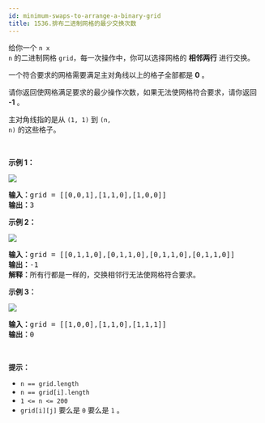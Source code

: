 ```yaml
---
id: minimum-swaps-to-arrange-a-binary-grid
title: 1536.排布二进制网格的最少交换次数
---
```

给你一个 <code>n x n</code> 的二进制网格 <code>grid</code>，每一次操作中，你可以选择网格的 **相邻两行** 进行交换。

一个符合要求的网格需要满足主对角线以上的格子全部都是 **0** 。

请你返回使网格满足要求的最少操作次数，如果无法使网格符合要求，请你返回 **-1** 。

主对角线指的是从 <code>(1, 1)</code> 到 <code>(n, n)</code> 的这些格子。

 

**示例 1：**

![](https://assets.leetcode-cn.com/aliyun-lc-upload/uploads/2020/08/02/fw.jpg)


<pre><strong>输入：</strong>grid = [[0,0,1],[1,1,0],[1,0,0]]<br/><strong>输出：</strong>3<br/></pre>

**示例 2：**

![](https://assets.leetcode-cn.com/aliyun-lc-upload/uploads/2020/08/02/e2.jpg)


<pre><strong>输入：</strong>grid = [[0,1,1,0],[0,1,1,0],[0,1,1,0],[0,1,1,0]]<br/><strong>输出：</strong>-1<br/><strong>解释：</strong>所有行都是一样的，交换相邻行无法使网格符合要求。<br/></pre>

**示例 3：**

![](https://assets.leetcode-cn.com/aliyun-lc-upload/uploads/2020/08/02/e3.jpg)


<pre><strong>输入：</strong>grid = [[1,0,0],[1,1,0],[1,1,1]]<br/><strong>输出：</strong>0<br/></pre>

 

**提示：**


- <code>n == grid.length</code>
- <code>n == grid[i].length</code>
- <code>1 &lt;= n &lt;= 200</code>
- <code>grid[i][j]</code> 要么是 <code>0</code> 要么是 <code>1</code> 。
